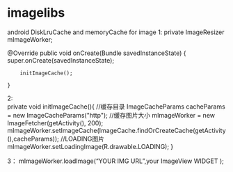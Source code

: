 imagelibs
=========

android DiskLruCache and memoryCache for image
1:
  private ImageResizer mImageWorker;
  
  @Override
    public void onCreate(Bundle savedInstanceState) {
        super.onCreate(savedInstanceState);
        
        initImageCache();
      
    }
2:  
  private void initImageCache(){
        //缓存目录
        ImageCacheParams cacheParams = new ImageCacheParams("http");
        //缓存图片大小
        mImageWorker = new ImageFetcher(getActivity(), 200);
        mImageWorker.setImageCache(ImageCache.findOrCreateCache(getActivity(),cacheParams));
        //LOADING图片
        mImageWorker.setLoadingImage(R.drawable.LOADING);
    }
    
3：
 mImageWorker.loadImage(“YOUR IMG URL”,your ImageView WIDGET );
